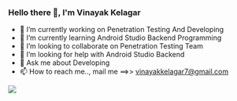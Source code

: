 ### Hello there 👋, I'm Vinayak Kelagar

- 🔭 I’m currently working on Penetration Testing And Developing
- 🌱 I’m currently learning Android Studio Backend Programming
- 👯 I’m looking to collaborate on Penetration Testing Team
- 🤔 I’m looking for help with Android Studio Backend
- 💬 Ask me about Developing 
- 📫 How to reach me.., mail me ==>> vinayakkelagar7@gmail.com

<img src="https://github-readme-stats.vercel.app/api?username=vinayakkelagar&&show_icons=true&title_color=ffffff&icon_color=bb2acf&text_color=daf7dc&bg_color=191919">
